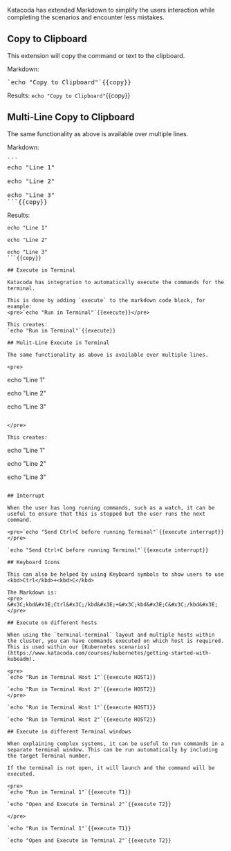 Katacoda has extended Markdown to simplify the users interaction while completing the scenarios and encounter less mistakes.

## Copy to Clipboard

This extension will copy the command or text to the clipboard.

Markdown: 
<pre>`echo "Copy to Clipboard"`{{copy}}</pre>

Results:
`echo "Copy to Clipboard"`{{copy}}

## Multi-Line Copy to Clipboard

The same functionality as above is available over multiple lines.

Markdown: 
<pre>
```
echo "Line 1"

echo "Line 2"

echo "Line 3"
```{{copy}}
</pre>

Results:
```
echo "Line 1"

echo "Line 2"

echo "Line 3"
```{{copy}}

## Execute in Terminal

Katacoda has integration to automatically execute the commands for the terminal.

This is done by adding `execute` to the markdown code block, for example:
<pre>`echo "Run in Terminal"`{{execute}}</pre>

This creates:
`echo "Run in Terminal"`{{execute}}

## Mulit-Line Execute in Terminal

The same functionality as above is available over multiple lines.

<pre>
```
echo "Line 1"

echo "Line 2"

echo "Line 3"
```{{execute}}

</pre>

This creates:
```
echo "Line 1"

echo "Line 2"

echo "Line 3"
```{{execute}}

## Interrupt

When the user has long running commands, such as a watch, it can be useful to ensure that this is stopped but the user runs the next command. 

<pre>`echo "Send Ctrl+C before running Terminal"`{{execute interrupt}}</pre>

`echo "Send Ctrl+C before running Terminal"`{{execute interrupt}}

## Keyboard Icons

This can also be helped by using Keyboard symbols to show users to use <kbd>Ctrl</kbd>+<kbd>C</kbd>

The Markdown is:
<pre>
&#x3C;kbd&#x3E;Ctrl&#x3C;/kbd&#x3E;+&#x3C;kbd&#x3E;C&#x3C;/kbd&#x3E;
</pre>

## Execute on different hosts 

When using the `terminal-terminal` layout and multiple hosts within the cluster, you can have commands executed on which host is required. This is used within our [Kubernetes scenarios](https://www.katacoda.com/courses/kubernetes/getting-started-with-kubeadm).

<pre>
`echo "Run in Terminal Host 1"`{{execute HOST1}}

`echo "Run in Terminal Host 2"`{{execute HOST2}}
</pre>

`echo "Run in Terminal Host 1"`{{execute HOST1}}

`echo "Run in Terminal Host 2"`{{execute HOST2}}

## Execute in different Terminal windows

When explaining complex systems, it can be useful to run commands in a separate terminal window. This can be run automatically by including the target Terminal number. 

If the terminal is not open, it will launch and the command will be executed. 

<pre>
`echo "Run in Terminal 1"`{{execute T1}}

`echo "Open and Execute in Terminal 2"`{{execute T2}}

</pre>

`echo "Run in Terminal 1"`{{execute T1}}

`echo "Open and Execute in Terminal 2"`{{execute T2}}
